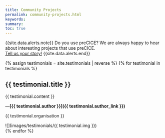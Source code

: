 ```yaml
---
title: Community Projects
permalink: community-projects.html
keywords:
summary:
toc: true
---
```


{{site.data.alerts.note}}
Do you use preCICE? We are always happy to hear about interesting projects that use preCICE. <br>
<a class="button primary" href="../resources/#contact">Tell us your story!</a>
{{site.data.alerts.end}}

{% assign testimonials = site.testimonials | reverse %}
{% for testimonial in testimonials %}
## {{ testimonial.title }}
<div class="row" markdown="1">
<div class="col-md-6" markdown="1">
{{ testimonial.content }}

—**[{{ testimonial.author }}]({{ testimonial.author_link }})**

{{ testimonial.organisation }}
</div>
<div class="col-md-6" markdown="1">
![](images/testimonials/{{ testimonial.img }})
</div>
</div>
{% endfor %}


